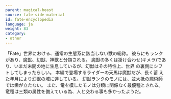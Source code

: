 ```yaml
---
parent: magical-beast
source: fate-side-material
id: fate-encyclopedia
language: ja
weight: 83
category:
- other
---
```


「Fate」世界における、通常の生態系に該当しない獣の総称。
彼らにもランクがあり、魔獣、幻獣、神獣と分類される。
魔獣の多くは掛け合わせ(キメラ)であり、いまだ未開の地に生息しているが、幻獣はその特性上、世界 の裏側にシフトしてしまったらしい。
本編で登場するライダーの天馬は魔獣だが、長く蓄 えた年月により幻獣の域に達している。
幻獣ランクのモノには、並大抵の魔術師では歯が立たない。
また、竜を模したモノは分類に関係なく最優種とされる。
竜種は三類の属性を備えている為、人と交わる事も多かったようだ。
